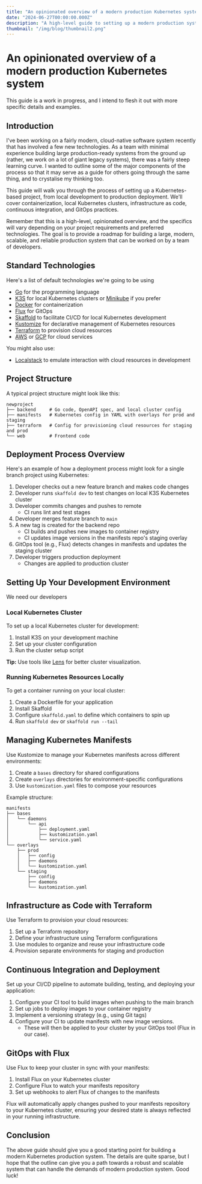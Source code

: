 ```yaml
---
title: "An opinionated overview of a modern production Kubernetes system in 2024"
date: "2024-06-27T00:00:00.000Z"
description: "A high-level guide to setting up a modern production system with Kubernetes, Terraform, and GitOps practices."
thumbnail: "/img/blog/thumbnail2.png"
---
```


# An opinionated overview of a modern production Kubernetes system

This guide is a work in progress, and I intend to flesh it out with more specific details and examples.

## Introduction

I've been working on a fairly modern, cloud-native software system recently that has involved a few new technologies. As a team with minimal experience building large production-ready systems from the ground up (rather, we work on a lot of giant legacy systems), there was a fairly steep learning curve. I wanted to outline some of the major components of the process so that it may serve as a guide for others going through the same thing, and to crystalise my thinking too.

This guide will walk you through the process of setting up a Kubernetes-based project, from local development to production deployment. We'll cover containerization, local Kubernetes clusters, infrastructure as code, continuous integration, and GitOps practices.

Remember that this is a high-level, opinionated overview, and the specifics will vary depending on your project requirements and preferred technologies. The goal is to provide a roadmap for building a large, modern, scalable, and reliable production system that can be worked on by a team of developers.

## Standard Technologies

Here's a list of default technologies we're going to be using

- [Go](https://go.dev/) for the programming language
- [K3S](https://k3s.io/) for local Kubernetes clusters or [Minikube](https://minikube.sigs.k8s.io/) if you prefer
- [Docker](https://www.docker.com/) for containerization
- [Flux](https://fluxcd.io/) for GitOps
- [Skaffold](https://skaffold.dev/) to facilitate CI/CD for local Kubernetes development
- [Kustomize](https://kubernetes.io/docs/tasks/manage-kubernetes-objects/kustomization/) for declarative management of Kubernetes resources
- [Terraform](https://www.terraform.io/) to provision cloud resources
- [AWS](https://aws.amazon.com/) or [GCP](https://cloud.google.com/) for cloud services

You might also use:

- [Localstack](https://www.localstack.cloud/) to emulate interaction with cloud resources in development

## Project Structure

A typical project structure might look like this:

```
newproject
├── backend     # Go code, OpenAPI spec, and local cluster config
├── manifests   # Kubernetes config in YAML with overlays for prod and staging
├── terraform   # Config for provisioning cloud resources for staging and prod
└── web         # Frontend code
```

## Deployment Process Overview

Here's an example of how a deployment process might look for a single branch project using Kubernetes:

1. Developer checks out a new feature branch and makes code changes
2. Developer runs `skaffold dev` to test changes on local K3S Kubernetes cluster
3. Developer commits changes and pushes to remote
   - CI runs lint and test stages
4. Developer merges feature branch to `main`
5. A new tag is created for the backend repo
   - CI builds and pushes new images to container registry
   - CI updates image versions in the manifests repo's staging overlay
6. GitOps tool (e.g., Flux) detects changes in manifests and updates the staging cluster
7. Developer triggers production deployment
   - Changes are applied to production cluster

## Setting Up Your Development Environment

We need our developers

### Local Kubernetes Cluster

To set up a local Kubernetes cluster for development:

1. Install K3S on your development machine
2. Set up your cluster configuration
3. Run the cluster setup script

**Tip:** Use tools like [Lens](https://k8slens.dev/) for better cluster visualization.

### Running Kubernetes Resources Locally

To get a container running on your local cluster:

1. Create a Dockerfile for your application
2. Install Skaffold
3. Configure `skaffold.yaml` to define which containers to spin up
4. Run `skaffold dev` or `skaffold run --tail`

## Managing Kubernetes Manifests

Use Kustomize to manage your Kubernetes manifests across different environments:

1. Create a `bases` directory for shared configurations
2. Create `overlays` directories for environment-specific configurations
3. Use `kustomization.yaml` files to compose your resources

Example structure:

```
manifests
├── bases
│   └── daemons
│       └── api
│           ├── deployment.yaml
│           ├── kustomization.yaml
│           └── service.yaml
└── overlays
    ├── prod
    │   ├── config
    │   ├── daemons
    │   └── kustomization.yaml
    └── staging
        ├── config
        ├── daemons
        └── kustomization.yaml
```

## Infrastructure as Code with Terraform

Use Terraform to provision your cloud resources:

1. Set up a Terraform repository
2. Define your infrastructure using Terraform configurations
3. Use modules to organize and reuse your infrastructure code
4. Provision separate environments for staging and production

## Continuous Integration and Deployment

Set up your CI/CD pipeline to automate building, testing, and deploying your application:

1. Configure your CI tool to build images when pushing to the main branch
2. Set up jobs to deploy images to your container registry
3. Implement a versioning strategy (e.g., using Git tags)
4. Configure your CI to update manifests with new image versions.
   - These will then be applied to your cluster by your GitOps tool (Flux in our case).

## GitOps with Flux

Use Flux to keep your cluster in sync with your manifests:

1. Install Flux on your Kubernetes cluster
2. Configure Flux to watch your manifests repository
3. Set up webhooks to alert Flux of changes to the manifests

Flux will automatically apply changes pushed to your manifests repository to your Kubernetes cluster, ensuring your desired state is always reflected in your running infrastructure.

## Conclusion

The above guide should give you a good starting point for building a modern Kubernetes production system. The details are quite sparse, but I hope that the outline can give you a path towards a robust and scalable system that can handle the demands of modern production system. Good luck!
